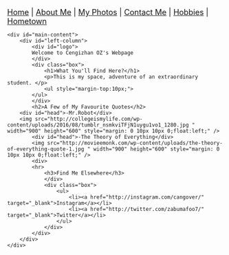 <html>
<head>
    <title>My Personal Webpage</title>
    <link href="style.css" rel="stylesheet" type="text/css" />
</head>
<body>
<div id="wrapper">
    	<font size="4">
		<div id="nav"><a href="index.html">Home</a> | <a href="#">About Me</a> | <a href="#">My Photos</a> | <a href="#">Contact Me</a> | <a href="#">Hobbies</a> | <a href="#">Hometown</a></div>
		<div id="bg"></div>
	</font>
	
	<div id="main-content">
		<div id="left-column">
			<div id="logo">
			Welcome to Cengizhan OZ's Webpage
			</div>
			<div class="box">
        		<h1>What You'll Find Here?</h1>
        		<p>This is my space, adventure of an extraordinary student. </p>
				<ul style="margin-top:10px;">
			</ul>
			</div>
			<h2>A Few of My Favourite Quotes</h2>
		<div id="head">-Mr.Robot</div>	
		<img src="http://collegeismylife.com/wp-content/uploads/2016/08/tumblr_nsmkviTFjN1uygu1vo1_1280.jpg " width="900" height="600" style="margin: 0 10px 10px 0;float:left;" />
			<div id="head">-The Theory of Everything</div>
			<img src="http://movieemonk.com/wp-content/uploads/the-theory-of-everything-quote-1.jpg " width="900" height="600" style="margin: 0 10px 10px 0;float:left;" />
			<div> 
			<hr>
				<h3>Find Me Elsewhere</h3>
				</div>
				<div class="box">
					<ul>
						<li><a href="http://instagram.com/cangover/" target="_blank">Instagram</a></li>
						<li><a href="http://twitter.com/zabumafoo7/" target="_blank">Twitter</a></li>		
					</ul>
				</div>
			</div>
		</div>
	</div>
</body>
</html>

